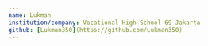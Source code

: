 ```yaml
---
name: Lukman
institution/company: Vocational High School 69 Jakarta
github: [Lukman350](https://github.com/Lukman350)
---
```

